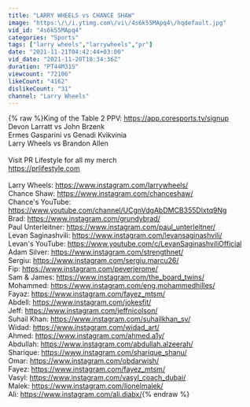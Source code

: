 ```yaml
---
title: "LARRY WHEELS vs CHANCE SHAW"
image: "https:\/\/i.ytimg.com\/vi\/4s6k55MApq4\/hqdefault.jpg"
vid_id: "4s6k55MApq4"
categories: "Sports"
tags: ["larry wheels","larrywheels","pr"]
date: "2021-11-21T04:42:44+03:00"
vid_date: "2021-11-20T18:34:36Z"
duration: "PT44M31S"
viewcount: "72106"
likeCount: "4162"
dislikeCount: "31"
channel: "Larry Wheels"
---
```

{% raw %}King of the Table 2 PPV: <a rel="nofollow" target="blank" href="https://app.coresports.tv/signup">https://app.coresports.tv/signup</a><br />Devon Larratt vs John Brzenk<br />Ermes Gasparini vs Genadi Kvikvinia<br />Larry Wheels vs Brandon Allen<br /><br />Visit PR Lifestyle for all my merch<br /><a rel="nofollow" target="blank" href="https://prlifestyle.com">https://prlifestyle.com</a><br /><br />Larry Wheels: <a rel="nofollow" target="blank" href="https://www.instagram.com/larrywheels/">https://www.instagram.com/larrywheels/</a><br />Chance Shaw: <a rel="nofollow" target="blank" href="https://www.instagram.com/chanceshaw/">https://www.instagram.com/chanceshaw/</a><br />Chance's YouTube: <a rel="nofollow" target="blank" href="https://www.youtube.com/channel/UCgnVdgAbDMCB355Dlxtq9Ng">https://www.youtube.com/channel/UCgnVdgAbDMCB355Dlxtq9Ng</a><br />Brad: <a rel="nofollow" target="blank" href="https://www.instagram.com/grundybrad/">https://www.instagram.com/grundybrad/</a><br />Paul Unterleitner: <a rel="nofollow" target="blank" href="https://www.instagram.com/paul_unterleitner/">https://www.instagram.com/paul_unterleitner/</a><br />Levan Saginashvili: <a rel="nofollow" target="blank" href="https://www.instagram.com/levansaginashvili/">https://www.instagram.com/levansaginashvili/</a><br />Levan's YouTube: <a rel="nofollow" target="blank" href="https://www.youtube.com/c/LevanSaginashviliOfficial">https://www.youtube.com/c/LevanSaginashviliOfficial</a><br />Adam Silver: <a rel="nofollow" target="blank" href="https://www.instagram.com/strengthnet/">https://www.instagram.com/strengthnet/</a><br />Sergiu: <a rel="nofollow" target="blank" href="https://www.instagram.com/sergiu.marcu26/">https://www.instagram.com/sergiu.marcu26/</a><br />Fip: <a rel="nofollow" target="blank" href="https://www.instagram.com/peverjerome/">https://www.instagram.com/peverjerome/</a><br />Sam &amp; James: <a rel="nofollow" target="blank" href="https://www.instagram.com/the_board_twins/">https://www.instagram.com/the_board_twins/</a><br />Mohammed: <a rel="nofollow" target="blank" href="https://www.instagram.com/eng.mohammedhilles/">https://www.instagram.com/eng.mohammedhilles/</a><br />Fayaz: <a rel="nofollow" target="blank" href="https://www.instagram.com/fayez_mtsm/">https://www.instagram.com/fayez_mtsm/</a><br />Abdell: <a rel="nofollow" target="blank" href="https://www.instagram.com/jokesfit/">https://www.instagram.com/jokesfit/</a><br />Jeff: <a rel="nofollow" target="blank" href="https://www.instagram.com/jeffnicolson/">https://www.instagram.com/jeffnicolson/</a><br />Suhail Khan: <a rel="nofollow" target="blank" href="https://www.instagram.com/suhailkhan_sv/">https://www.instagram.com/suhailkhan_sv/</a><br />Widad: <a rel="nofollow" target="blank" href="https://www.instagram.com/widad_art/">https://www.instagram.com/widad_art/</a><br />Ahmed: <a rel="nofollow" target="blank" href="https://www.instagram.com/ahmed.a1y/">https://www.instagram.com/ahmed.a1y/</a><br />Abdullah: <a rel="nofollow" target="blank" href="https://www.instagram.com/abdullah.alzeerah/">https://www.instagram.com/abdullah.alzeerah/</a><br />Sharique: <a rel="nofollow" target="blank" href="https://www.instagram.com/sharique_shanu/">https://www.instagram.com/sharique_shanu/</a><br />Omar: <a rel="nofollow" target="blank" href="https://www.instagram.com/obdarwish/">https://www.instagram.com/obdarwish/</a><br />Fayez: <a rel="nofollow" target="blank" href="https://www.instagram.com/fayez_mtsm/">https://www.instagram.com/fayez_mtsm/</a><br />Vasyl: <a rel="nofollow" target="blank" href="https://www.instagram.com/vasyl_coach_dubai/">https://www.instagram.com/vasyl_coach_dubai/</a><br />Malek: <a rel="nofollow" target="blank" href="https://www.instagram.com/lionelmalek/">https://www.instagram.com/lionelmalek/</a><br />Ali: <a rel="nofollow" target="blank" href="https://www.instagram.com/ali.diabx/">https://www.instagram.com/ali.diabx/</a>{% endraw %}
